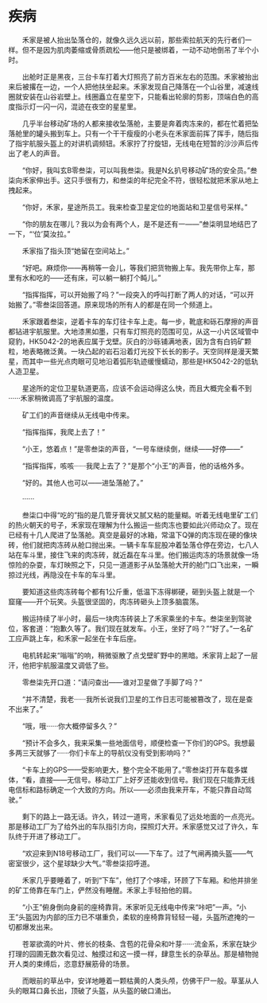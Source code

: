 # 疾病

&emsp;&emsp;禾家是被人抬出坠落仓的，就像久远久远以前，那些索拉航天的先行者们一样。但不是因为肌肉萎缩或骨质疏松——他只是被绑着，一动不动地倒吊了半个小时。

&emsp;&emsp;出舱时正是黑夜，三台卡车打着大灯照亮了前方百米左右的范围。禾家被抬出来后被撂在一边，一个人把他扶坐起来。禾家发现自己降落在一个山谷里，减速线圈就安装在山谷岩壁上。线圈矗立在星空下，只能看出轮廓的剪影，顶端白色的高度指示灯一闪一闪，混迹在夜空的星星里。

&emsp;&emsp;几乎半台移动矿场的人都来接收坠落舱，主要是奔着肉冻来的，都在忙着把坠落舱里的罐头搬到车上。只有一个干干瘦瘦的小老头在禾家面前挥了挥手，随后指了指宇航服头盔上的对讲机调频钮。禾家拧了拧旋钮，无线电在短暂的沙沙声后传出了老人的声音。

&emsp;&emsp;“你好，我叫玄B零叁柒，可以叫我叁柒。我是N幺扒号移动矿场的安全员。”叁柒向禾家伸出手。这只手很有力，和叁柒的年纪完全不符，很轻松就把禾家从地上拽起来。

&emsp;&emsp;“你好，禾家，星途所员工。我来检查卫星定位的地面站和卫星信号采样。”

&emsp;&emsp;“你的朋友在哪儿？我以为会有两个人，是不是还有一——”叁柒明显地结巴了一下，“‘位’莫汝拉。”

&emsp;&emsp;禾家指了指头顶“她留在空间站上。”

&emsp;&emsp;“好吧。麻烦你——再稍等一会儿，等我们把货物搬上车。我先带你上车，那里有水和吃的——还有床，可以躺一躺打个盹儿。”

&emsp;&emsp;“指挥指挥，可以开始搬了吗？”一段突入的呼叫打断了两人的对话，“可以开始搬了。”零叁柒回答道。原来现场的所有人的都是在同一个频道上。

&emsp;&emsp;禾家跟着叁柒，逆着卡车的车灯往卡车上走。每一步，靴底和砾石摩擦的声音都钻进宇航服里。大地漆黑如墨，只有车灯照亮的范围可见，从这一小片区域管中窥豹，HK5042-2的地表应属于戈壁。灰白的沙砾铺满地表，因为含有白钨矿颗粒，地表略微泛黄。一块凸起的岩石沿着灯光投下长长的影子。天空同样是漫天繁星，而其中一些光点肉眼可见地沿着弧形轨迹缓慢蠕动，那些是HK5042-2的低轨人造卫星。

&emsp;&emsp;星途所的定位卫星轨道更高，应该不会运动得这么快，而且大概完全看不到······禾家稍微调高了宇航服的温度。

&emsp;&emsp;矿工们的声音继续从无线电中传来。

&emsp;&emsp;“指挥指挥，我爬上去了！”

&emsp;&emsp;“小王，悠着点！”是零叁柒的声音，“一号车继续倒，继续——好停——”

&emsp;&emsp;“指挥指挥，咳咳······我爬上去了？”是那个“小王”的声音，他的话格外多。

&emsp;&emsp;“好的。其他人也可以——进坠落舱了。”

&emsp;&emsp;······

&emsp;&emsp;叁柒口中得“吃的”指的是几管牙膏状又腻又粘的能量糊。听着无线电里矿工们的热火朝天的号子，禾家现在理解为什么搬运一些肉冻也要如此兴师动众了。现在已经有十几人爬进了坠落舱。真空是最好的冰箱，常温下Q弹的肉冻现在硬的像块砖，他们就把肉冻砖从舱口抛出来。一辆卡车车屁股冲着坠落仓停在旁边，七八人站在车斗里，接住飞来的肉冻砖，就近磊在车斗里。他们搬运肉冻的场景就像一场惊险的杂耍，车灯映照之下，只见一道道影子从坠落舱大开的舱门口飞出来，一瞬掠过光线，再隐没在卡车的车斗里。

&emsp;&emsp;要知道这些肉冻砖每个都有1公斤重，低温下冻得梆硬，砸到头盔上就是一个窟窿——开个玩笑。头盔很坚固的，肉冻砖砸头上顶多脑震荡。

&emsp;&emsp;搬运持续了半小时，最后一块肉冻砖装上了禾家乘坐的卡车。叁柒坐到驾驶位，客套道：“抱歉久等了。我们现在就发车。小王，坐好了吗？”“好了。”一名矿工应声跳上车，和禾家一起坐在卡车后座。

&emsp;&emsp;电机转起来“嗡嗡”的响，稍微驱散了点戈壁旷野中的黑暗。禾家背上起了一层汗，他把宇航服温度又调低了些。

&emsp;&emsp;零叁柒先开口道：“请问查出——谁对卫星做了手脚了吗？”

&emsp;&emsp;“并不清楚，我老······我所长说我们卫星的工作日志可能被篡改了，现在是查不出来了。”

&emsp;&emsp;“哦，哦······你大概停留多久？”

&emsp;&emsp;“预计不会多久，我来采集一些地面信号，顺便检查一下你们的GPS。我想最多两三天就够了······你们卡车上的导航仪没有受到影响吗？”

&emsp;&emsp;“卡车上的GPS——受影响更大，整个完全不能用了。”零叁柒打开车载多媒体，“看，直接——无信号。移动工厂上好歹还能收到信号。我们现在只能靠无线电信标和路标确定一个大致的方向。所以——必须由我来开车，不能只靠自动驾驶。”

&emsp;&emsp;剩下的路上一路无话。许久，转过一道弯，禾家看见了远处地面的一点亮光。那是移动工厂为了给外出的车队指引方向，探照灯大开。禾家感觉又过了许久，车队终于开进了移动工厂。

&emsp;&emsp;“欢迎来到N18号移动工厂，我们可以——下车了。过了气闸再摘头盔——气密室很少，这个星球缺少大气。”零叁柒招呼道。

&emsp;&emsp;禾家几乎要睡着了，听到“下车”，他打了个哆嗦，环顾了下车厢。和他并排坐的矿工倚靠在车门上，俨然没有睡醒。禾家上手轻拍他的肩。

&emsp;&emsp;“小王”俯身倒向身前的座椅靠背。禾家听见无线电中传来“咔吧”一声。“小王”头盔因为内部的压力已不堪重负，柔软的座椅靠背轻轻一碰，头盔所遮掩的一切都爆发出来。

&emsp;&emsp;苍翠欲滴的叶片、修长的枝条、含苞的花骨朵和叶芽······流金系，禾家在缺少打理的园圃无数次看见过、触摸过和这一摸一样，肆意生长的杂草丛。那是植物抛开人类的束缚后，恣意舒展筋骨的场景。

&emsp;&emsp;而眼前的草丛中，安详地睡着一颗枯黄的人类头颅，仿佛干尸一般。草茎从人头的眼耳口鼻长出，顶破了头盔，从头盔的破口涌出。